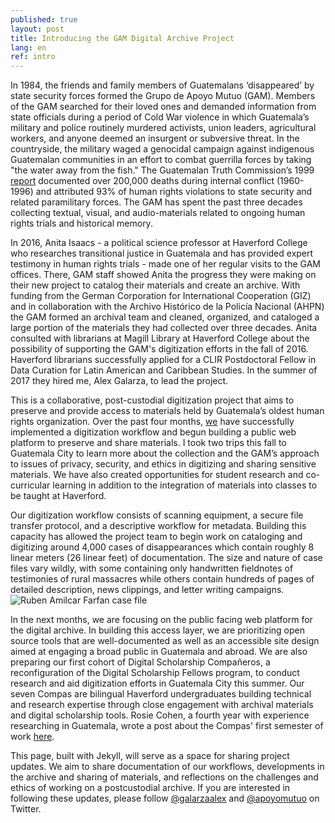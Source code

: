 ```yaml
---
published: true
layout: post
title: Introducing the GAM Digital Archive Project
lang: en
ref: intro
---
```

In 1984, the friends and family members of Guatemalans ‘disappeared’ by state security forces formed the Grupo de Apoyo Mutuo (GAM). Members of the GAM searched for their loved ones and demanded information from state officials during a period of Cold War violence in which Guatemala’s military and police routinely murdered activists, union leaders, agricultural workers, and anyone deemed an insurgent or subversive threat. In the countryside, the military waged a genocidal campaign against indigenous Guatemalan communities in an effort to combat guerrilla forces by taking "the water away from the fish." The Guatemalan Truth Commission’s 1999 [report](https://www.usip.org/publications/1997/02/truth-commission-guatemala) documented over 200,000 deaths during internal conflict (1960-1996) and attributed 93% of human rights violations to state security and related paramilitary forces. The GAM has spent the past three decades collecting textual, visual, and audio-materials related to ongoing human rights trials and historical memory.

In 2016, Anita Isaacs - a political science professor at Haverford College who researches transitional justice in Guatemala and has provided expert testimony in human rights trials - made one of her regular visits to the GAM offices. There, GAM staff showed Anita the progress they were making on their new project to catalog their materials and create an archive. With funding from the German Corporation for International Cooperation (GIZ) and in collaboration with the Archivo Histórico de la Policía Nacional (AHPN) the GAM formed an archival team and cleaned, organized, and cataloged a large portion of the materials they had collected over three decades. Anita consulted with librarians at Magill Library at Haverford College about the possibility of supporting the GAM's digitization efforts in the fall of 2016. Haverford librarians successfully applied for a CLIR Postdoctoral Fellow in Data Curation for Latin American and Caribbean Studies. In the summer of 2017 they hired me, Alex Galarza, to lead the project.

This is a collaborative, post-custodial digitization project that aims to preserve and provide access to materials held by Guatemala’s oldest human rights organization. Over the past four months, [we](http://ds.haverford.edu/gam-archive/people/) have successfully implemented a digitization workflow and begun building a public web platform to preserve and share materials. I took two trips this fall to Guatemala City to learn more about the collection and the GAM’s approach to issues of privacy, security, and ethics in digitizing and sharing sensitive materials. We have also created opportunities for student research and co-curricular learning in addition to the integration of materials into classes to be taught at Haverford.

Our digitization workflow consists of scanning equipment, a secure file transfer protocol, and a descriptive workflow for metadata. Building this capacity has allowed the project team to begin work on cataloging and digitizing around 4,000 cases of disappearances which contain roughly 8 linear meters (26 linear feet) of documentation. The size and nature of case files vary wildly, with some containing only handwritten fieldnotes of testimonies of rural massacres while others contain hundreds of pages of detailed description, news clippings, and letter writing campaigns.
![Ruben Amilcar Farfan case file]({{site.baseurl}}/images/farfan.jpg)

In the next months, we are focusing on the public facing web platform for the digital archive. In building this access layer, we are prioritizing open source tools that are well-documented as well as an accessible site design aimed at engaging a broad public in Guatemala and abroad. We are also preparing our first cohort of Digital Scholarship Compañeros, a reconfiguration of the Digital Scholarship Fellows program, to conduct research and aid digitization efforts in Guatemala City this summer. Our seven Compas are bilingual Haverford undergraduates building technical and research expertise through close engagement with archival materials and digital scholarship tools. Rosie Cohen, a fourth year with experience researching in Guatemala, wrote a post about the Compas' first semester of work [here](http://ds.haverford.edu/gam-archive/2017/12/12/first-semester/).

This page, built with Jekyll, will serve as a space for sharing project updates. We aim to share documentation of our workflows, developments in the archive and sharing of materials, and reflections on the challenges and ethics of working on a postcustodial archive. If you are interested in following these updates, please follow [@galarzaalex](https://twitter.com/galarzaalex) and [@apoyomutuo](http://twitter.com/apoyomutuo) on Twitter.